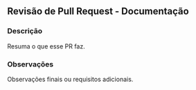 ## Revisão de Pull Request - Documentação

### Descrição

Resuma o que esse PR faz.

### Observações

Observações finais ou requisitos adicionais.

